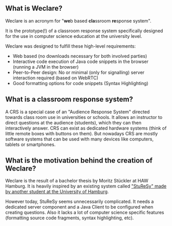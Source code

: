 ## What is Weclare?

Weclare is an acronym for "**we**b based **cla**ssroom **re**sponse system".  

It is the prototype(!) of a classroom response system specifically designed for the use in computer science education at the university level. 

Weclare was designed to fulfill these high-level requirements:

- Web based (no downloads necessary for both involved parties)
- Interactive code execution of Java code snippets in the browser (running a JVM in the browser)
- Peer-to-Peer design: No or minimal (only for signalling) server interaction required (based on WebRTC)
- Good formatting options for code snippets (Syntax Highlighting)

## What is a classroom response system?

A CRS is a special case of an "Audience Response System" directed towards class room use in universities or schools. It allows an instructor to direct questions at the audience (students), which they can then interactively answer. CRS can exist as dedicated hardware systems (think of little remote boxes with buttons on them). But nowadays CRS are mostly software systems that can be used with many devices like computers, tablets or smartphones.

## What is the motivation behind the creation of Weclare?

Weclare is the result of a bachelor thesis by Moritz Stückler at HAW Hamburg. It is heavily inspired by an existing system called ["StuReSy" made by another student at the University of Hamburg](https://github.com/sturesy).  

However today, StuReSy seems unnecessarily complicated. It needs a dedicated server component and a Java Client to be configured when creating questions. Also it lacks a lot of computer science specific features (formatting source code fragments, syntax highlighting, etc).
